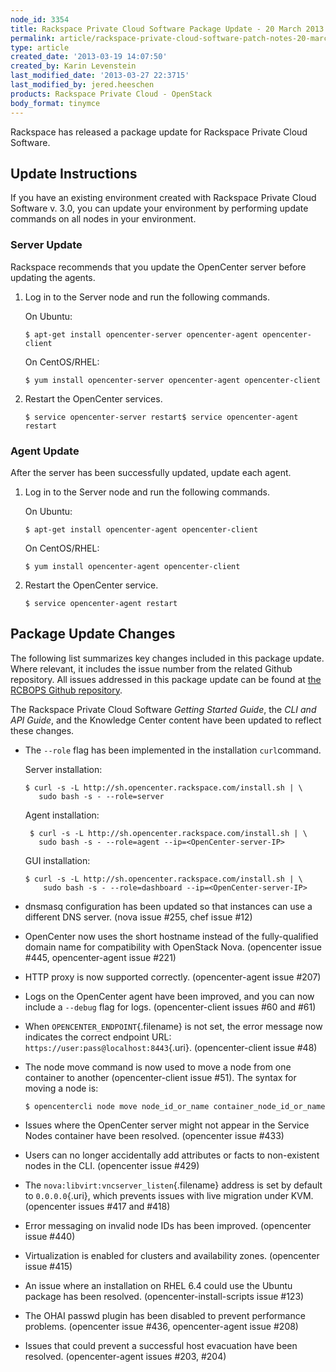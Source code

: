 ```yaml
---
node_id: 3354
title: Rackspace Private Cloud Software Package Update - 20 March 2013
permalink: article/rackspace-private-cloud-software-patch-notes-20-march-2013
type: article
created_date: '2013-03-19 14:07:50'
created_by: Karin Levenstein
last_modified_date: '2013-03-27 22:3715'
last_modified_by: jered.heeschen
products: Rackspace Private Cloud - OpenStack
body_format: tinymce
---
```


Rackspace has released a package update for Rackspace Private Cloud
Software.

Update Instructions
-------------------

If you have an existing environment created with Rackspace Private Cloud
Software v. 3.0, you can update your environment by performing update
commands on all nodes in your  environment.

### Server Update

Rackspace recommends that you update the OpenCenter server before
updating the agents.

1.  Log in to the Server node and run the following commands.

    On Ubuntu:

        $ apt-get install opencenter-server opencenter-agent opencenter-client

    On CentOS/RHEL:

        $ yum install opencenter-server opencenter-agent opencenter-client

2.  Restart the OpenCenter services.

        $ service opencenter-server restart$ service opencenter-agent restart

### Agent Update

After the server has been successfully updated, update each agent.

1.  Log in to the Server node and run the following commands.

    On Ubuntu:

        $ apt-get install opencenter-agent opencenter-client

    On CentOS/RHEL:

        $ yum install opencenter-agent opencenter-client

2.  Restart the OpenCenter service.

        $ service opencenter-agent restart

Package Update Changes
----------------------

The following list summarizes key changes included in this package
update. Where relevant, it includes the issue number from the related
Github repository. All issues addressed in this package update can be
found at [the RCBOPS Github repository](https://github.com/rcbops).

The Rackspace Private Cloud Software *Getting Started Guide*, the *CLI
and API Guide*, and the Knowledge Center content have been updated to
reflect these changes.

-   The `--role` flag has been implemented in the installation
    `curl`command.

    Server installation:

    ~~~~ {.screen}
    $ curl -s -L http://sh.opencenter.rackspace.com/install.sh | \
       sudo bash -s - --role=server
    ~~~~

    Agent installation:

    ~~~~ {.screen}
     $ curl -s -L http://sh.opencenter.rackspace.com/install.sh | \
       sudo bash -s - --role=agent --ip=<OpenCenter-server-IP>
    ~~~~

    GUI installation:

    ~~~~ {.screen}
    $ curl -s -L http://sh.opencenter.rackspace.com/install.sh | \
        sudo bash -s - --role=dashboard --ip=<OpenCenter-server-IP>
    ~~~~

-   dnsmasq configuration has been updated so that instances can use a
    different DNS server. (nova issue \#255, chef issue \#12)

-   OpenCenter now uses the short hostname instead of the
    fully-qualified domain name for compatibility with OpenStack Nova.
    (opencenter issue \#445, opencenter-agent issue \#221)

-   HTTP proxy is now supported correctly. (opencenter-agent issue
    \#207)

-   Logs on the OpenCenter agent have been improved, and you can now
    include a `--debug` flag for logs. (opencenter-client issues \#60
    and \#61)

-   When `OPENCENTER_ENDPOINT`{.filename} is not set, the error message
    now indicates the correct endpoint URL:
    `https://user:pass@localhost:8443`{.uri}. (opencenter-client issue
    \#48)

-   The node move command is now used to move a node from one container
    to another (opencenter-client issue \#51). The syntax for moving a
    node is:

    ~~~~ {.screen}
    $ opencentercli node move node_id_or_name container_node_id_or_name
    ~~~~

-   Issues where the OpenCenter server might not appear in the Service
    Nodes container have been resolved. (opencenter issue \#433)

-   Users can no longer accidentally add attributes or facts to
    non-existent nodes in the CLI. (opencenter issue \#429)

-   The `nova:libvirt:vncserver_listen`{.filename} address is set by
    default to `0.0.0.0`{.uri}, which prevents issues with live
    migration under KVM. (opencenter issues \#417 and \#418)

-   Error messaging on invalid node IDs has been improved. (opencenter
    issue \#440)

-   Virtualization is enabled for clusters and availability zones.
    (opencenter issue \#415)

-   An issue where an installation on RHEL 6.4 could use the Ubuntu
    package has been resolved. (opencenter-install-scripts issue \#123)

-   The OHAI passwd plugin has been disabled to prevent performance
    problems. (opencenter issue \#436, opencenter-agent issue \#208)

-   Issues that could prevent a successful host evacuation have been
    resolved. (opencenter-agent issues \#203, \#204)

 

